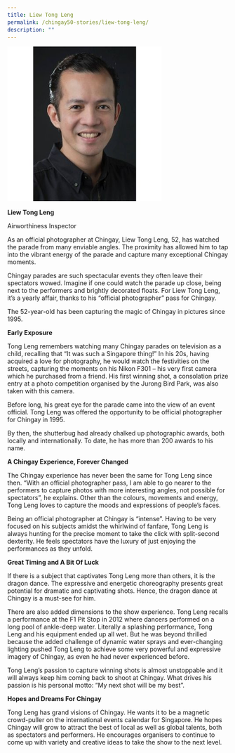 ```yaml
---
title: Liew Tong Leng
permalink: /chingay50-stories/liew-tong-leng/
description: ""
---
```

![Liew Tong Leng](/images/Chingay50%20Stories/liew-tong-leng-50storiesimage.jpg)

**Liew Tong Leng**

Airworthiness Inspector

As an official photographer at Chingay, Liew Tong Leng, 52, has watched the parade from many enviable angles. The proximity has allowed him to tap into the vibrant energy of the parade and capture many exceptional Chingay moments.

Chingay parades are such spectacular events they often leave their spectators wowed. Imagine if one could watch the parade up close, being next to the performers and brightly decorated floats. For Liew Tong Leng, it’s a yearly affair, thanks to his “official photographer” pass for Chingay.

The 52-year-old has been capturing the magic of Chingay in pictures since 1995.


**Early Exposure**

Tong Leng remembers watching many Chingay parades on television as a child, recalling that “It was such a Singapore thing!” In his 20s, having acquired a love for photography, he would watch the festivities on the streets, capturing the moments on his Nikon F301 – his very first camera which he purchased from a friend.  His first winning shot, a consolation prize entry at a photo competition organised by the Jurong Bird Park, was also taken with this camera.

Before long, his great eye for the parade came into the view of an event official. Tong Leng was offered the opportunity to be official photographer for Chingay in 1995.

By then, the shutterbug had already chalked up photographic awards, both locally and internationally. To date, he has more than 200 awards to his name.

**A Chingay Experience, Forever Changed**

The Chingay experience has never been the same for Tong Leng since then. “With an official photographer pass, I am able to go nearer to the performers to capture photos with more interesting angles, not possible for spectators”, he explains. Other than the colours, movements and energy, Tong Leng loves to capture the moods and expressions of people’s faces.

Being an official photographer at Chingay is “intense”. Having to be very focused on his subjects amidst the whirlwind of fanfare, Tong Leng is always hunting for the precise moment to take the click with split-second dexterity. He feels spectators have the luxury of just enjoying the performances as they unfold.

**Great Timing and A Bit Of Luck**

If there is a subject that captivates Tong Leng more than others, it is the dragon dance. The expressive and energetic choreography presents great potential for dramatic and captivating shots. Hence, the dragon dance at Chingay is a must-see for him.

There are also added dimensions to the show experience. Tong Leng recalls a performance at the F1 Pit Stop in 2012 where dancers performed on a long pool of ankle-deep water.  Literally a splashing performance, Tong Leng and his equipment ended up all wet. But he was beyond thrilled because the added challenge of dynamic water sprays and ever-changing lighting pushed Tong Leng to achieve some very powerful and expressive imagery of Chingay, as even he had never experienced before.  

Tong Leng’s passion to capture winning shots is almost unstoppable and it will always keep him coming back to shoot at Chingay. What drives his passion is his personal motto: “My next shot will be my best”.

**Hopes and Dreams For Chingay**

Tong Leng has grand visions of Chingay. He wants it to be a magnetic crowd-puller on the international events calendar for Singapore. He hopes Chingay will grow to  attract the best of local as well as global talents, both as spectators and performers. He encourages organisers to continue to come up with variety and creative ideas to take the show to the next level.